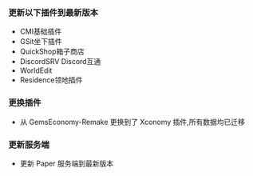 ### 更新以下插件到最新版本
* CMI基础插件
* GSit坐下插件
* QuickShop箱子商店
* DiscordSRV Discord互通
* WorldEdit
* Residence领地插件
### 更换插件
* 从 GemsEconomy-Remake 更换到了 Xconomy 插件,所有数据均已迁移
### 更新服务端
* 更新 Paper 服务端到最新版本

